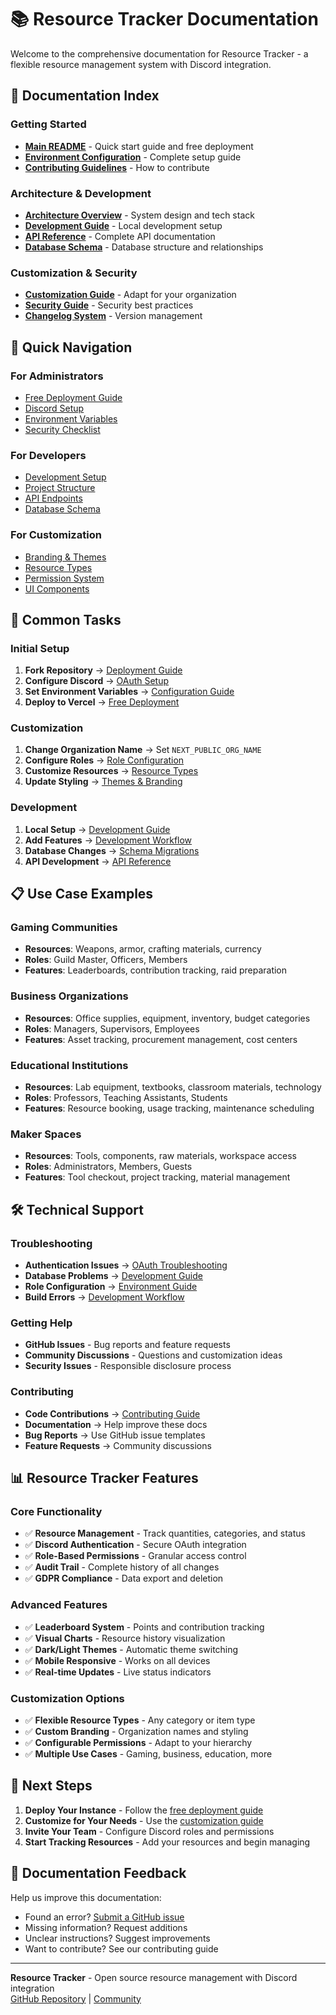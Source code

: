 # 📚 Resource Tracker Documentation

Welcome to the comprehensive documentation for Resource Tracker - a flexible resource management system with Discord integration.

## 📖 Documentation Index

### Getting Started

- **[Main README](../README.md)** - Quick start guide and free deployment
- **[Environment Configuration](../ENVIRONMENT.md)** - Complete setup guide
- **[Contributing Guidelines](../CONTRIBUTING.md)** - How to contribute

### Architecture & Development

- **[Architecture Overview](./architecture-overview.md)** - System design and tech stack
- **[Development Guide](./development-guide.md)** - Local development setup
- **[API Reference](./api-reference.md)** - Complete API documentation
- **[Database Schema](./database-schema.md)** - Database structure and relationships

### Customization & Security

- **[Customization Guide](./customization-guide.md)** - Adapt for your organization
- **[Security Guide](./security-guide.md)** - Security best practices
- **[Changelog System](./changelog-guide.md)** - Version management

## 🎯 Quick Navigation

### For Administrators

- [Free Deployment Guide](../README.md#🆓-deploy-for-free-recommended)
- [Discord Setup](../README.md#step-2-set-up-discord-oauth-application)
- [Environment Variables](../ENVIRONMENT.md)
- [Security Checklist](./security-guide.md#security-checklist)

### For Developers

- [Development Setup](./development-guide.md#development-setup)
- [Project Structure](./development-guide.md#project-structure)
- [API Endpoints](./api-reference.md)
- [Database Schema](./database-schema.md)

### For Customization

- [Branding & Themes](./customization-guide.md#branding--appearance)
- [Resource Types](./customization-guide.md#resource-types)
- [Permission System](./customization-guide.md#discord-integration)
- [UI Components](./customization-guide.md#uiux-customization)

## 🔧 Common Tasks

### Initial Setup

1. **Fork Repository** → [Deployment Guide](../README.md#step-1-fork-the-repository)
2. **Configure Discord** → [OAuth Setup](../README.md#step-2-set-up-discord-oauth-application)
3. **Set Environment Variables** → [Configuration Guide](../ENVIRONMENT.md)
4. **Deploy to Vercel** → [Free Deployment](../README.md#step-5-deploy-to-vercel)

### Customization

1. **Change Organization Name** → Set `NEXT_PUBLIC_ORG_NAME`
2. **Configure Roles** → [Role Configuration](../ENVIRONMENT.md#role-configuration)
3. **Customize Resources** → [Resource Types](./customization-guide.md#resource-types)
4. **Update Styling** → [Themes & Branding](./customization-guide.md#branding--appearance)

### Development

1. **Local Setup** → [Development Guide](./development-guide.md#development-setup)
2. **Add Features** → [Development Workflow](./development-guide.md#development-workflow)
3. **Database Changes** → [Schema Migrations](./development-guide.md#2-database-changes)
4. **API Development** → [API Reference](./api-reference.md)

## 📋 Use Case Examples

### Gaming Communities

- **Resources**: Weapons, armor, crafting materials, currency
- **Roles**: Guild Master, Officers, Members
- **Features**: Leaderboards, contribution tracking, raid preparation

### Business Organizations

- **Resources**: Office supplies, equipment, inventory, budget categories
- **Roles**: Managers, Supervisors, Employees
- **Features**: Asset tracking, procurement management, cost centers

### Educational Institutions

- **Resources**: Lab equipment, textbooks, classroom materials, technology
- **Roles**: Professors, Teaching Assistants, Students
- **Features**: Resource booking, usage tracking, maintenance scheduling

### Maker Spaces

- **Resources**: Tools, components, raw materials, workspace access
- **Roles**: Administrators, Members, Guests
- **Features**: Tool checkout, project tracking, material management

## 🛠️ Technical Support

### Troubleshooting

- **Authentication Issues** → [OAuth Troubleshooting](../ENVIRONMENT.md#oauth-callback-error-state-cookie-was-missing)
- **Database Problems** → [Development Guide](./development-guide.md#debugging)
- **Role Configuration** → [Environment Guide](../ENVIRONMENT.md#role-configuration)
- **Build Errors** → [Development Workflow](./development-guide.md#development-workflow)

### Getting Help

- **GitHub Issues** - Bug reports and feature requests
- **Community Discussions** - Questions and customization ideas
- **Security Issues** - Responsible disclosure process

### Contributing

- **Code Contributions** → [Contributing Guide](../CONTRIBUTING.md)
- **Documentation** → Help improve these docs
- **Bug Reports** → Use GitHub issue templates
- **Feature Requests** → Community discussions

## 📊 Resource Tracker Features

### Core Functionality

- ✅ **Resource Management** - Track quantities, categories, and status
- ✅ **Discord Authentication** - Secure OAuth integration
- ✅ **Role-Based Permissions** - Granular access control
- ✅ **Audit Trail** - Complete history of all changes
- ✅ **GDPR Compliance** - Data export and deletion

### Advanced Features

- ✅ **Leaderboard System** - Points and contribution tracking
- ✅ **Visual Charts** - Resource history visualization
- ✅ **Dark/Light Themes** - Automatic theme switching
- ✅ **Mobile Responsive** - Works on all devices
- ✅ **Real-time Updates** - Live status indicators

### Customization Options

- ✅ **Flexible Resource Types** - Any category or item type
- ✅ **Custom Branding** - Organization names and styling
- ✅ **Configurable Permissions** - Adapt to your hierarchy
- ✅ **Multiple Use Cases** - Gaming, business, education, more

## 🚀 Next Steps

1. **Deploy Your Instance** - Follow the [free deployment guide](../README.md#🆓-deploy-for-free-recommended)
2. **Customize for Your Needs** - Use the [customization guide](./customization-guide.md)
3. **Invite Your Team** - Configure Discord roles and permissions
4. **Start Tracking Resources** - Add your resources and begin managing

## 📝 Documentation Feedback

Help us improve this documentation:

- Found an error? [Submit a GitHub issue](https://github.com/sininspira2/ResourceTracker/issues/new)
- Missing information? Request additions
- Unclear instructions? Suggest improvements
- Want to contribute? See our contributing guide

---

**Resource Tracker** - Open source resource management with Discord integration  
[GitHub Repository](https://github.com/sininspira2/ResourceTracker) | [Community](https://github.com/sininspira2/ResourceTracker/discussions)
